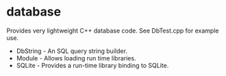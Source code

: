 # database

Provides very lightweight C++ database code.
See DbTest.cpp for example use.

* DbString - An SQL query string builder.
* Module - Allows loading run time libraries.
* SQLite - Provides a run-time library binding to SQLite.

